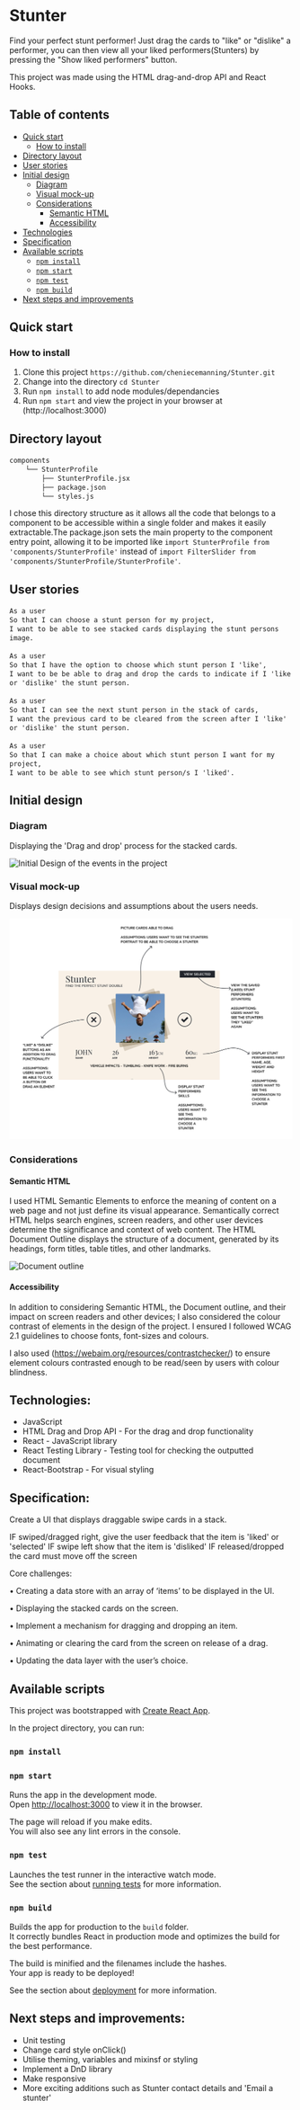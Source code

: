 # Stunter

Find your perfect stunt performer!
Just drag the cards to "like" or "dislike" a performer, you can then view all your liked performers(Stunters) by pressing the "Show liked performers" button.

This project was made using the HTML drag-and-drop API and React Hooks.

## Table of contents

  * [Quick start](#quick-start)
    + [How to install](#how-to-install)
  * [Directory layout](#directory-layout)
  * [User stories](#user-stories)
  * [Initial design](#initial-design)
    + [Diagram](#diagram)
    + [Visual mock-up](#visual-mock-up)
    + [Considerations](#considerations)
      - [Semantic HTML](#semantic-html)
      - [Accessibility](#accessibility)
  * [Technologies](#technologies)
  * [Specification](#specification)
  * [Available scripts](#available-scripts)
    + [`npm install`](#-npm-install-)
    + [`npm start`](#-npm-start-)
    + [`npm test`](#-npm-test-)
    + [`npm build`](#-npm-build-)
  * [Next steps and improvements](#next-steps-and-improvements)

## Quick start

### How to install

1. Clone this project `https://github.com/cheniecemanning/Stunter.git`
2. Change into the directory `cd Stunter`
3. Run `npm install` to add node modules/dependancies
4. Run `npm start` and view the project in your browser at (http://localhost:3000)

## Directory layout

```
components
    └── StunterProfile
        ├── StunterProfile.jsx
        ├── package.json
        └── styles.js
  ```
I chose this directory structure as it allows all the code that belongs to a component to be accessible within a single folder and makes it easily extractable.The package.json sets the main property to the component entry point, allowing it to be imported like `import StunterProfile from 'components/StunterProfile'` instead of `import FilterSlider from 'components/StunterProfile/StunterProfile'`.

## User stories

```
As a user
So that I can choose a stunt person for my project,
I want to be able to see stacked cards displaying the stunt persons image.

As a user
So that I have the option to choose which stunt person I 'like',
I want to be be able to drag and drop the cards to indicate if I 'like or 'dislike' the stunt person.

As a user
So that I can see the next stunt person in the stack of cards,
I want the previous card to be cleared from the screen after I 'like' or 'dislike' the stunt person.

As a user
So that I can make a choice about which stunt person I want for my project,
I want to be able to see which stunt person/s I 'liked'.
```

## Initial design

### Diagram

Displaying the 'Drag and drop' process for the stacked cards.

![Initial Design of the events in the project](https://user-images.githubusercontent.com/26623868/122906779-6e823600-d34a-11eb-98b9-d39acc17d48b.png)

### Visual mock-up

Displays design decisions and assumptions about the users needs.

![Initial visual design of the project](https://github.com/cheniecemanning/Stunter/blob/6474966dc906189e96c7ab61aec983490fcc4aa9/src/assets/initalDesign.png)

### Considerations 

#### Semantic HTML
I used HTML Semantic Elements to enforce the meaning of content on a web page and not just define its visual appearance. Semantically correct HTML helps search engines, screen readers, and other user devices determine the significance and context of web content. The HTML Document Outline displays the structure of a document, generated by its headings, form titles, table titles, and other landmarks. 

 <img width="509" alt="Document outline" src="https://user-images.githubusercontent.com/26623868/123074539-4d374d80-d40f-11eb-9b42-6283edf8f813.png">

#### Accessibility 

In addition to considering Semantic HTML, the Document outline, and their impact on screen readers and other devices; I also considered the colour contrast of elements in the design of the project. I ensured I followed WCAG 2.1 guidelines to choose fonts, font-sizes and colours. 

I also used (https://webaim.org/resources/contrastchecker/) to ensure element colours contrasted enough to be read/seen by users with colour blindness.

## Technologies:

- JavaScript
- HTML Drag and Drop API - For the drag and drop functionality
- React - JavaScript library
- React Testing Library - Testing tool for checking the outputted document
- React-Bootstrap - For visual styling

## Specification:

Create a UI that displays draggable swipe cards in a stack.

IF swiped/dragged right, give the user feedback that the item is 'liked' or 'selected'
IF swipe left show that the item is 'disliked'
IF released/dropped the card must move off the screen

Core challenges:

• Creating a data store with an array of ‘items’ to be displayed in the UI.

• Displaying the stacked cards on the screen.

• Implement a mechanism for dragging and dropping an item.

• Animating or clearing the card from the screen on release of a drag.

• Updating the data layer with the user’s choice.

## Available scripts
This project was bootstrapped with [Create React App](https://github.com/facebook/create-react-app).

In the project directory, you can run:

### `npm install`


### `npm start`

Runs the app in the development mode.\
Open [http://localhost:3000](http://localhost:3000) to view it in the browser.

The page will reload if you make edits.\
You will also see any lint errors in the console.

### `npm test`

Launches the test runner in the interactive watch mode.\
See the section about [running tests](https://facebook.github.io/create-react-app/docs/running-tests) for more information.

### `npm build`

Builds the app for production to the `build` folder.\
It correctly bundles React in production mode and optimizes the build for the best performance.

The build is minified and the filenames include the hashes.\
Your app is ready to be deployed!

See the section about [deployment](https://facebook.github.io/create-react-app/docs/deployment) for more information.


## Next steps and improvements:

- Unit testing
- Change card style onClick()
- Utilise theming, variables and mixinsf or styling
- Implement a DnD library
- Make responsive
- More exciting additions such as Stunter contact details and 'Email a stunter'

